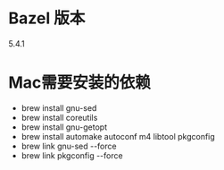 # Bazel 版本
5.4.1

# Mac需要安装的依赖
* brew install gnu-sed
* brew install coreutils
* brew install gnu-getopt
* brew install automake autoconf m4 libtool pkgconfig
* brew link gnu-sed --force
* brew link pkgconfig --force